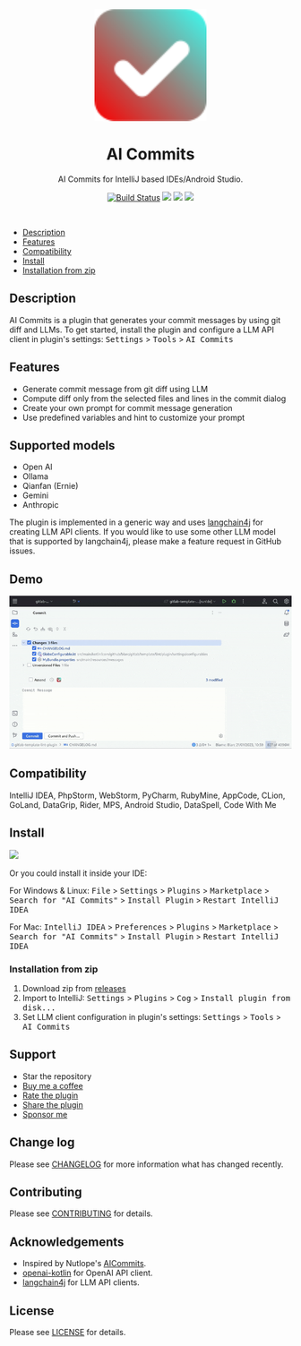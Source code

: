 <div align="center">
    <a href="https://plugins.jetbrains.com/plugin/21335-ai-commits">
        <img src="./src/main/resources/META-INF/pluginIcon.svg" width="200" height="200" alt="logo"/>
    </a>
</div>
<h1 align="center">AI Commits</h1>
<p align="center">AI Commits for IntelliJ based IDEs/Android Studio.</p>

<p align="center">
<a href="https://actions-badge.atrox.dev/blarc/ai-commits-intellij-plugin/goto?ref=main"><img alt="Build Status" src="https://img.shields.io/endpoint.svg?url=https%3A%2F%2Factions-badge.atrox.dev%2Fblarc%2Fai-commits-intellij-plugin%2Fbadge%3Fref%3Dmain&style=popout-square" /></a>
<a href="https://plugins.jetbrains.com/plugin/21335-ai-commits"><img src="https://img.shields.io/jetbrains/plugin/r/stars/21335?style=flat-square"></a>
<a href="https://plugins.jetbrains.com/plugin/21335-ai-commits"><img src="https://img.shields.io/jetbrains/plugin/d/21335-ai-commits.svg?style=flat-square"></a>
<a href="https://plugins.jetbrains.com/plugin/21335-ai-commits"><img src="https://img.shields.io/jetbrains/plugin/v/21335-ai-commits.svg?style=flat-square"></a>
</p>
<br>

- [Description](#description)
- [Features](#features)
- [Compatibility](#compatibility)
- [Install](#install)
- [Installation from zip](#installation-from-zip)

[//]: # (- [Demo]&#40;#demo&#41;)

## Description

AI Commits is a plugin that generates your commit messages by using git diff and LLMs. To get started, install the
plugin and configure a LLM API client in plugin's settings: <kbd>Settings</kbd> > <kbd>Tools</kbd> > <kbd>AI Commits</kbd>

## Features

- Generate commit message from git diff using LLM
- Compute diff only from the selected files and lines in the commit dialog
- Create your own prompt for commit message generation
- Use predefined variables and hint to customize your prompt

## Supported models

- Open AI
- Ollama
- Qianfan (Ernie)
- Gemini
- Anthropic

The plugin is implemented in a generic way and uses [langchain4j](https://github.com/langchain4j/langchain4j) for creating LLM API clients. If you would like to use some other LLM model that is supported by langchain4j, please make a feature request in GitHub issues.

## Demo

<picture>
  <source media="(prefers-color-scheme: dark)" srcset="./screenshots/plugin-dark.gif">
  <source media="(prefers-color-scheme: light)" srcset="./screenshots/plugin-white.gif">
  <img alt="Demo." src="./screenshots/plugin-white.gif">
</picture>

## Compatibility

IntelliJ IDEA, PhpStorm, WebStorm, PyCharm, RubyMine, AppCode, CLion, GoLand, DataGrip, Rider, MPS, Android Studio,
DataSpell, Code With Me

## Install

<a href="https://plugins.jetbrains.com/embeddable/install/21335">
<img src="https://user-images.githubusercontent.com/12044174/123105697-94066100-d46a-11eb-9832-338cdf4e0612.png" width="300"/>
</a>

Or you could install it inside your IDE:

For Windows & Linux: <kbd>File</kbd> > <kbd>Settings</kbd> > <kbd>Plugins</kbd> > <kbd>Marketplace</kbd> > <kbd>Search
for "AI Commits"</kbd> > <kbd>Install Plugin</kbd> > <kbd>Restart IntelliJ IDEA</kbd>

For Mac: <kbd>IntelliJ IDEA</kbd> > <kbd>Preferences</kbd> > <kbd>Plugins</kbd> > <kbd>Marketplace</kbd> > <kbd>Search
for "AI Commits"</kbd> > <kbd>Install Plugin</kbd>  > <kbd>Restart IntelliJ IDEA</kbd>

### Installation from zip

1. Download zip from [releases](https://github.com/Blarc/ai-commits-intellij-plugin/releases)
2. Import to IntelliJ: <kbd>Settings</kbd> > <kbd>Plugins</kbd> > <kbd>Cog</kbd> > <kbd>Install plugin from
   disk...</kbd>
3. Set LLM client configuration in plugin's settings: <kbd>Settings</kbd> > <kbd>Tools</kbd> > <kbd>AI Commits</kbd>

[//]: # (## Demo)

[//]: # ()

[//]: # (![demo.gif]&#40;./screenshots/plugin2.gif&#41;)

## Support

* Star the repository
* [Buy me a coffee](https://ko-fi.com/blarc)
* [Rate the plugin](https://plugins.jetbrains.com/plugin/21335-ai-commits)
* [Share the plugin](https://plugins.jetbrains.com/plugin/21335-ai-commits)
* [Sponsor me](https://github.com/sponsors/Blarc)

## Change log

Please see [CHANGELOG](CHANGELOG.md) for more information what has changed recently.

## Contributing

Please see [CONTRIBUTING](CONTRIBUTING.md) for details.

## Acknowledgements

- Inspired by Nutlope's [AICommits](https://github.com/Nutlope/aicommits).
- [openai-kotlin](https://github.com/aallam/openai-kotlin) for OpenAI API client.
- [langchain4j](https://github.com/langchain4j/langchain4j) for LLM API clients.

## License

Please see [LICENSE](LICENSE) for details.
